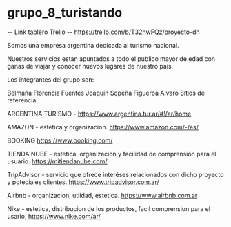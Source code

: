 # grupo_8_turistando

-- Link tablero Trello -- https://trello.com/b/T32hwFQz/proyecto-dh

Somos una empresa argentina dedicada al turismo nacional.

Nuestros servicios estan apuntados a todo el publico mayor de edad con ganas de viajar y conocer nuevos lugares de nuestro país.

Los integrantes del grupo son:

Belmaña Florencia
Fuentes Joaquín
Sopeña Figueroa Alvaro
Sitios de referencia:

ARGENTINA TURISMO - https://www.argentina.tur.ar/#!/ar/home

AMAZON - estetica y organizacion. https://www.amazon.com/-/es/

BOOKING https://www.booking.com/

TIENDA NUBE - estetica, organizacion y facilidad de comprensión para el usuario. https://mitiendanube.com/

TripAdvisor - servicio que ofrece interéses relacionados con dicho proyecto y poteciales clientes. https://www.tripadvisor.com.ar/

Airbnb - organizacion, utlidad, estetica. https://www.airbnb.com.ar

Nike - estetica, distribucion de los productos, facil comprension para el usario, https://www.nike.com/ar/
